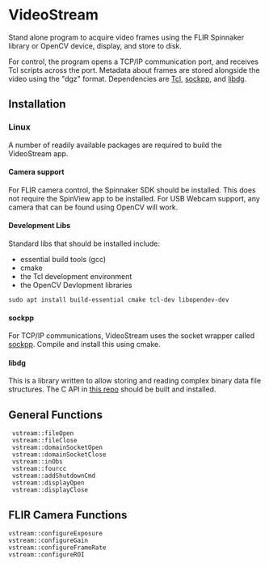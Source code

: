 # VideoStream

Stand alone program to acquire video frames using the FLIR Spinnaker library or OpenCV device, display, and store to disk.

For control, the program opens a TCP/IP communication port, and receives Tcl scripts across the port.  Metadata about frames are stored alongside the video using the "dgz" format.  Dependencies are [Tcl](https://tcl.tk), [sockpp](https://github.com/fpagliughi/sockpp), and [libdg](https://github.com/sheinb/libdg).

## Installation

### Linux

A number of readily available packages are required to build the VideoStream app.

#### Camera support
For FLIR camera control, the Spinnaker SDK should be installed.  This does not require the SpinView app to be installed.  For USB Webcam support, any camera that can be found using OpenCV will work.

#### Development Libs
Standard libs that should be installed include:

* essential build tools (gcc)
* cmake
* the Tcl development environment
* the OpenCV Devlopment libraries

`
sudo apt install build-essential cmake tcl-dev libopendev-dev
`

#### sockpp

For TCP/IP communications, VideoStream uses the socket wrapper called [sockpp](https://github.com/fpagliughi/sockpp). Compile and install this using cmake.

#### libdg

This is a library written to allow storing and reading complex binary data file structures.  The C API in [this repo](https://github.com/sheinb/libdg) should be built and installed.

## General Functions
```
 vstream::fileOpen
 vstream::fileClose
 vstream::domainSocketOpen
 vstream::domainSocketClose
 vstream::inObs
 vstream::fourcc
 vstream::addShutdownCmd
 vstream::displayOpen
 vstream::displayClose
```

## FLIR Camera Functions
```
vstream::configureExposure
vstream::configureGain
vstream::configureFrameRate
vstream::configureROI
```
